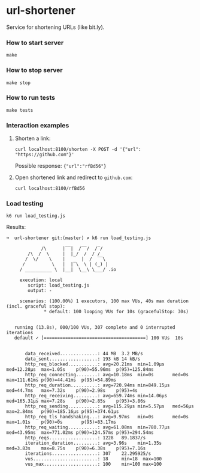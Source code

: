 # url-shortener

Service for shortening URLs (like bit.ly).

### How to start server

`make`

### How to stop server

`make stop`

### How to run tests

`make tests`

### Interaction examples

1. Shorten a link:

    `curl localhost:8100/shorten -X POST -d '{"url": "https://github.com"}'`
    
    Possible response:
    `{"url":"rfBd56"}`

2. Open shortened link and redirect to `github.com`:

    `curl localhost:8100/rfBd56`

### Load testing

`k6 run load_testing.js`

Results:
```
➜  url-shortener git:(master) ✗ k6 run load_testing.js
   
             /\      |‾‾|  /‾‾/  /‾/   
        /\  /  \     |  |_/  /  / /    
       /  \/    \    |      |  /  ‾‾\  
      /          \   |  |‾\  \ | (_) | 
     / __________ \  |__|  \__\ \___/ .io
   
     execution: local
        script: load_testing.js
        output: -
   
     scenarios: (100.00%) 1 executors, 100 max VUs, 40s max duration (incl. graceful stop):
              * default: 100 looping VUs for 10s (gracefulStop: 30s)
   
   
   running (13.8s), 000/100 VUs, 307 complete and 0 interrupted iterations
   default ✓ [======================================] 100 VUs  10s
   
   
       data_received..............: 44 MB  3.2 MB/s
       data_sent..................: 193 kB 14 kB/s
       http_req_blocked...........: avg=20.21ms  min=1.09µs   med=12.28µs  max=1.05s    p(90)=55.96ms  p(95)=125.84ms
       http_req_connecting........: avg=10.18ms  min=0s       med=0s       max=111.61ms p(90)=44.41ms  p(95)=54.89ms 
       http_req_duration..........: avg=720.94ms min=849.15µs med=44.7ms   max=7.32s    p(90)=2.98s    p(95)=4s      
       http_req_receiving.........: avg=659.74ms min=14.06µs  med=165.31µs max=7.28s    p(90)=2.85s    p(95)=3.86s   
       http_req_sending...........: avg=115.29µs min=5.57µs   med=56µs     max=2.84ms   p(90)=185.16µs p(95)=374.61µs
       http_req_tls_handshaking...: avg=9.97ms   min=0s       med=0s       max=1.01s    p(90)=0s       p(95)=83.17ms 
       http_req_waiting...........: avg=61.08ms  min=780.77µs med=43.95ms  max=771.02ms p(90)=124.57ms p(95)=294.54ms
       http_reqs..................: 1228   89.1837/s
       iteration_duration.........: avg=3.96s    min=1.35s    med=3.83s    max=8.75s    p(90)=6.38s    p(95)=7.16s   
       iterations.................: 307    22.295925/s
       vus........................: 18     min=18  max=100
       vus_max....................: 100    min=100 max=100
   
```